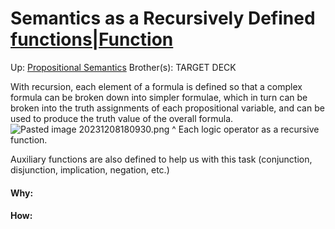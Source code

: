 # Semantics as a Recursively Defined [functions|Function](functions|function)

Up: [Propositional Semantics](propositional_semantics)
Brother(s):
TARGET DECK


With recursion, each element of a formula is defined so that a complex formula can be broken down into simpler formulae, which in turn can be broken into the truth assignments of each propositional variable, and can be used to produce the truth value of the overall formula.
	![Pasted image 20231208180930.png](pasted_image_20231208180930.png)
	^ Each logic operator as a recursive function.

Auxiliary functions are also defined to help us with this task (conjunction, disjunction, implication, negation, etc.)


































#### Why:
#### How:









